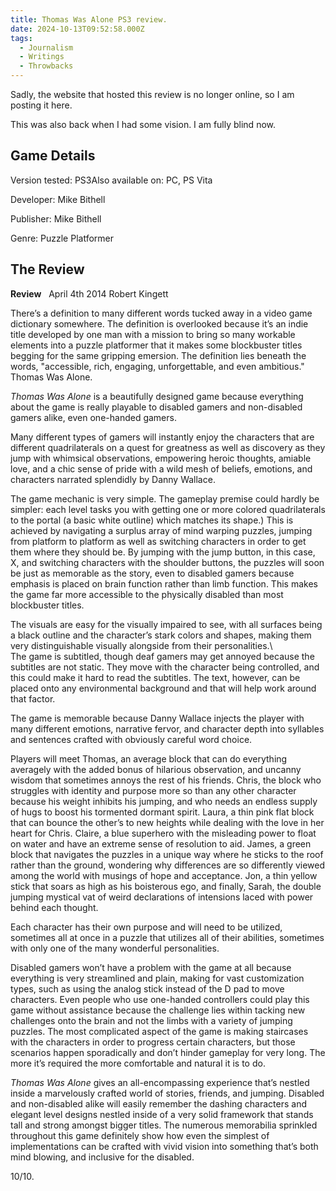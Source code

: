 ```yaml
---
title: Thomas Was Alone PS3 review.
date: 2024-10-13T09:52:58.000Z
tags:
  - Journalism
  - Writings
  - Throwbacks
---
```


Sadly, the website that hosted this review is no longer online, so I am posting it here.

This was also back when I had some vision. I am fully blind now.

## Game Details

Version tested: PS3Also available on: PC, PS Vita

Developer: Mike Bithell

Publisher: Mike Bithell

Genre: Puzzle Platformer

## The Review

**Review**   April 4th 2014 Robert Kingett

There’s a definition to many different words tucked away in a video game dictionary somewhere. The definition is overlooked because it’s an indie title developed by one man with a mission to bring so many workable elements into a puzzle platformer that it makes some blockbuster titles begging for the same gripping emersion. The definition lies beneath the words, "accessible, rich, engaging, unforgettable, and even ambitious." Thomas Was Alone.

_Thomas Was Alone_ is a beautifully designed game because everything about the game is really playable to disabled gamers and non-disabled gamers alike, even one-handed gamers.

Many different types of gamers will instantly enjoy the characters that are different quadrilaterals on a quest for greatness as well as discovery as they jump with whimsical observations, empowering heroic thoughts, amiable love, and a chic sense of pride with a wild mesh of beliefs, emotions, and characters narrated splendidly by Danny Wallace.

The game mechanic is very simple. The gameplay premise could hardly be simpler: each level tasks you with getting one or more colored quadrilaterals to the portal (a basic white outline) which matches its shape.) This is achieved by navigating a surplus array of mind warping puzzles, jumping from platform to platform as well as switching characters in order to get them where they should be. By jumping with the jump button, in this case, X, and switching characters with the shoulder buttons, the puzzles will soon be just as memorable as the story, even to disabled gamers because emphasis is placed on brain function rather than limb function. This makes the game far more accessible to the physically disabled than most blockbuster titles.

The visuals are easy for the visually impaired to see, with all surfaces being a black outline and the character’s stark colors and shapes, making them very distinguishable visually alongside from their personalities.\\  
The game is subtitled, though deaf gamers may get annoyed because the subtitles are not static. They move with the character being controlled, and this could make it hard to read the subtitles. The text, however, can be placed onto any environmental background and that will help work around that factor.

The game is memorable because Danny Wallace injects the player with many different emotions, narrative fervor, and character depth into syllables and sentences crafted with obviously careful word choice.

Players will meet Thomas, an average block that can do everything averagely with the added bonus of hilarious observation, and uncanny wisdom that sometimes annoys the rest of his friends. Chris, the block who struggles with identity and purpose more so than any other character because his weight inhibits his jumping, and who needs an endless supply of hugs to boost his tormented dormant spirit. Laura, a thin pink flat block that can bounce the other’s to new heights while dealing with the love in her heart for Chris. Claire, a blue superhero with the misleading power to float on water and have an extreme sense of resolution to aid. James, a green block that navigates the puzzles in a unique way where he sticks to the roof rather than the ground, wondering why differences are so differently viewed among the world with musings of hope and acceptance. Jon, a thin yellow stick that soars as high as his boisterous ego, and finally, Sarah, the double jumping mystical vat of weird declarations of intensions laced with power behind each thought.

Each character has their own purpose and will need to be utilized, sometimes all at once in a puzzle that utilizes all of their abilities, sometimes with only one of the many wonderful personalities.

Disabled gamers won’t have a problem with the game at all because everything is very streamlined and plain, making for vast customization types, such as using the analog stick instead of the D pad to move characters. Even people who use one-handed controllers could play this game without assistance because the challenge lies within tacking new challenges onto the brain and not the limbs with a variety of jumping puzzles. The most complicated aspect of the game is making staircases with the characters in order to progress certain characters, but those scenarios happen sporadically and don’t hinder gameplay for very long. The more it’s required the more comfortable and natural it is to do.

_Thomas Was Alone_ gives an all-encompassing experience that’s nestled inside a marvelously crafted world of stories, friends, and jumping. Disabled and non-disabled alike will easily remember the dashing characters and elegant level designs nestled inside of a very solid framework that stands tall and strong amongst bigger titles. The numerous memorabilia sprinkled throughout this game definitely show how even the simplest of implementations can be crafted with vivid vision into something that’s both mind blowing, and inclusive for the disabled.

10/10.
